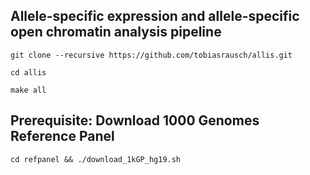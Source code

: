 Allele-specific expression and allele-specific open chromatin analysis pipeline
-------------------------------------------------------------------------------

`git clone --recursive https://github.com/tobiasrausch/allis.git`

`cd allis`

`make all`


Prerequisite: Download 1000 Genomes Reference Panel
---------------------------------------------------

`cd refpanel && ./download_1kGP_hg19.sh`

